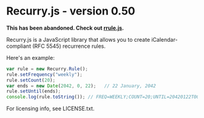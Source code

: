 # Recurry.js - version 0.50 #

**This has been abandoned. Check out [rrule.js](https://github.com/jkbr/rrule).**

Recurry.js is a JavaScript library that allows you to create iCalendar-compliant (RFC 5545) recurrence rules.

Here's an example:

```javascript
var rule = new Recurry.Rule();
rule.setFrequency("weekly");
rule.setCount(20);
var ends = new Date(2042, 0, 22);	// 22 January, 2042
rule.setUntil(ends);
console.log(rule.toString()); // FREQ=WEEKLY;COUNT=20;UNTIL=20420122T000000Z
```

For licensing info, see LICENSE.txt.
